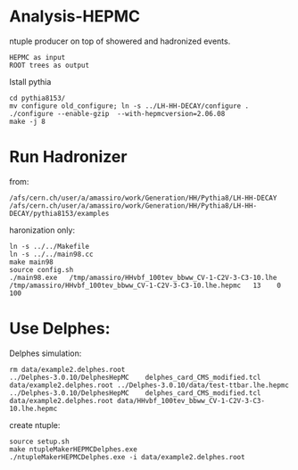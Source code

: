 Analysis-HEPMC
==============

ntuple producer on top of showered and hadronized events.

    HEPMC as input
    ROOT trees as output

    

    
Istall pythia

    cd pythia8153/
    mv configure old_configure; ln -s ../LH-HH-DECAY/configure .
    ./configure --enable-gzip  --with-hepmcversion=2.06.08
    make -j 8

    

Run Hadronizer
=======

from:

    /afs/cern.ch/user/a/amassiro/work/Generation/HH/Pythia8/LH-HH-DECAY
    /afs/cern.ch/user/a/amassiro/work/Generation/HH/Pythia8/LH-HH-DECAY/pythia8153/examples

haronization only:

    ln -s ../../Makefile
    ln -s ../../main98.cc
    make main98
    source config.sh
    ./main98.exe   /tmp/amassiro/HHvbf_100tev_bbww_CV-1-C2V-3-C3-10.lhe /tmp/amassiro/HHvbf_100tev_bbww_CV-1-C2V-3-C3-10.lhe.hepmc   13    0     100
    
    
Use Delphes:
=======


Delphes simulation:

    rm data/example2.delphes.root
    ../Delphes-3.0.10/DelphesHepMC    delphes_card_CMS_modified.tcl    data/example2.delphes.root ../Delphes-3.0.10/data/test-ttbar.lhe.hepmc
    ../Delphes-3.0.10/DelphesHepMC    delphes_card_CMS_modified.tcl    data/example2.delphes.root data/HHvbf_100tev_bbww_CV-1-C2V-3-C3-10.lhe.hepmc
    

create ntuple:

    source setup.sh 
    make ntupleMakerHEPMCDelphes.exe
    ./ntupleMakerHEPMCDelphes.exe -i data/example2.delphes.root


